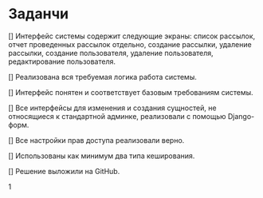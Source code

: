 # Заданчи

[] Интерфейс системы содержит следующие экраны: список рассылок, 
отчет проведенных рассылок отдельно, создание рассылки, 
удаление рассылки, создание пользователя, удаление пользователя, 
редактирование пользователя.

[] Реализована вся требуемая логика работа системы.

[] Интерфейс понятен и соответствует базовым требованиям системы.

[] Все интерфейсы для изменения и создания сущностей, 
не относящиеся к стандартной админке, 
реализовали с помощью Django-форм.

[] Все настройки прав доступа реализовали верно.

[] Использованы как минимум два типа кеширования.

[] Решение выложили на GitHub.


1











